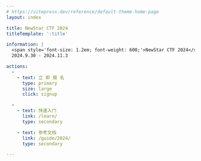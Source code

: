 ```yaml
---
# https://vitepress.dev/reference/default-theme-home-page
layout: index

title: NewStar CTF 2024
titleTemplate: ':title'

information: |
  <span style='font-size: 1.2em; font-weight: 600;'>NewStar CTF 2024</span>
  2024.9.30 - 2024.11.3

actions:
  -
    - text: 立 即 报 名
      type: primary
      size: large
      click: signup

  -
    - text: 快速入门
      link: /learn/
      type: secondary

    - text: 参考文档
      link: /guide/2024/
      type: secondary

---
```

